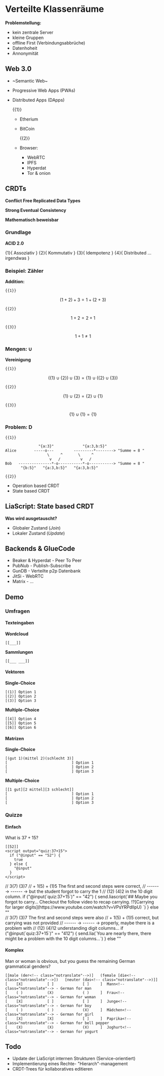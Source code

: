 <!--
author:   André Dietrich

email:    andre.dietrich@informatik.tu-freiberg.de

version:  0.0.1

language: de

narrator: US English Female

-->

# Verteilte Klassenräume

__Problemstellung:__

* kein zentrale Server
* kleine Gruppen
* offline First (Verbindungsabbrüche)
* Datenhoheit
* Annonymität

## Web 3.0

* ~Semantic Web~
* Progressive Web Apps (PWAs)
* Distributed Apps (DApps)

  {{1}}
  - Etherium
  - BitCoin

    {{2}}
  - Browser:
    - WebRTC
    - IPFS
    - Hyperdat
    - Tor & onion

## CRDTs

**Conflict Free Replicated Data Types**

**Strong Eventual Consistency**

**Mathematisch beweisbar**

### Grundlage

**ACID 2.0**

{1}{ Assoziativ }
{2}{ Kommutativ }
{3}{ Idempotenz }
{4}{ Distributed ... irgendwas }

### Beispiel: Zähler

**Addition:**

    {{1}}
$$(1+2) + 3 = 1 + (2 + 3)$$

    {{2}}
$$1 + 2 = 2 + 1$$

    {{3}}
$$1+1 \neq 1$$

### Mengen: $\cup$

**Vereinigung**

    {{1}}
$$\Big(\{1\} \cup \{2\}\Big) \cup \{3\} =  \{1\} \cup \Big( \{2\} \cup \{3\}\Big)$$

    {{2}}
$$\{1\} \cup \{2\} = \{2\} \cup \{1\}$$

    {{3}}
$$\{1\} \cup \{1\} = \{1\}$$

### Problem: **D**

    {{1}}
```````````````
               "{a:3}"             "{a:3,b:5}"
Alice        -----o---         ---------*--------> "Summe = 8 "
                   \     ^       \     ^
                    v   /         v   /
Bob   ---------------*-o-----------*-o-----------> "Summe = 8 "
       "{b:5}"   "{a:3,b:5}"   "{a:3,b:5}"
```````````````

    {{2}}
* Operation based CRDT
* State based CRDT

## LiaScript: State based CRDT

**Was wird ausgetauscht?**

* Globaler Zustand (_Join_)
* Lokaler Zustand (_Update_)


## Backends & GlueCode

* Beaker & Hyperdat - Peer To Peer
* PubNub - Publish-Subscribe
* GunDB - Verteilte p2p Datenbank
* JitSi - WebRTC
* Matrix - ...

## Demo

### Umfragen

#### Texteingaben

**Wordcloud**

    [[___]]

**Sammlungen**

    [[___ ___]]

#### Vektoren

**Single-Choice**

    [(1)] Option 1
    [(2)] Option 2
    [(3)] Option 3

**Multiple-Choice**

    [[4]] Option 4
    [[5]] Option 5
    [[6]] Option 6

#### Matrizen

**Single-Choice**

    [(gut 1)(mittel 2)(schlecht 3)]
    [                             ] Option 1
    [                             ] Option 2
    [                             ] Option 3


**Multiple-Choice**

    [[1 gut][2 mittel][3 schlecht]]
    [                             ] Option 1
    [                             ] Option 2
    [                             ] Option 3


### Quizze

#### Einfach

What is $37 + 15$?

    [[52]]
    <script output="quiz:37+15">
      if ("@input" == "52") {
        true
      } else {
        "@input"
      }
    </script>

<script style="display: block">
//   3(7)       (3)7
// + 1(5)     + (1)5       The first and second steps were correct,
// ------ ->  ------  ->   but the student forgot to carry the 1
//   (12)       (4)2       in the 10 digit column.

if ("@input(`quiz:37+15`)" == "42") {
  send.liascript(`## Maybe you forgot to carry...

Checkout the follow video to recap carrying.

!?[Carrying for larger digits](https://www.youtube.com/watch?v=VPsYRPdlIpU)
`)
} else ""
</script>


<script style="display: block">
//   3(7)       (3)7       The first and second steps were also
// + 1(5)     + (1)5       correct, but carrying was not provided
// ------ ->  ------  ->   properly, maybe there is a problem with
//   (12)      (4)12       understanding digit columns...


if ("@input(`quiz:37+15`)" == "412") {
  send.lia(`You are nearly there, there might be a problem with the 10 digit columns...`)
} else ""
</script>


#### Komplex

Man or woman is obvious, but you guess the remaining German grammatical genders?

    [[male (der<!-- class="notranslate"-->)]   (female [die<!-- class="notranslate"-->])   [neuter (das<!-- class="notranslate"-->)]]
    [    [X]           [ ]             [ ]     ]  Mann<!-- class="notranslate"--> - German for man
    [    ( )           (X)             ( )     ]  Frau<!-- class="notranslate"--> - German for woman
    [    [X]           [ ]             [ ]     ]  Junge<!-- class="notranslate"--> - German for boy
    [    ( )           ( )             (X)     ]  Mädchen<!-- class="notranslate"--> - German for girl
    [    [X]           [X]             [ ]     ]  Paprika<!-- class="notranslate"--> - German for bell pepper
    [    (X)           (X)             (X)     ]  Joghurt<!-- class="notranslate"--> - German for yogurt

## Todo

* Update der LiaScript internen Strukturen (Service-orientiert)
* Implementierung eines Rechte- "Hierarch"-management
* CRDT-Trees für kollaboratives editieren
